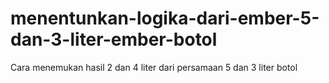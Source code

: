 # menentunkan-logika-dari-ember-5-dan-3-liter-ember-botol
Cara menemukan hasil 2 dan 4 liter dari persamaan 5 dan 3 liter botol
